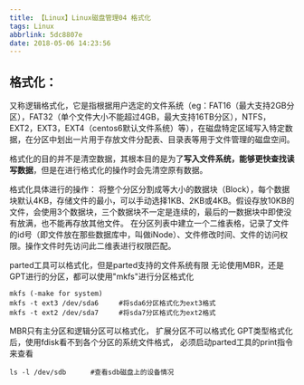 ```yaml
---
title: 【Linux】Linux磁盘管理04 格式化
tags: Linux
abbrlink: 5dc8807e
date: 2018-05-06 14:23:56
---
```


## 格式化：

又称逻辑格式化，它是指根据用户选定的文件系统（eg：FAT16（最大支持2GB分区），FAT32（单个文件大小不能超过4GB，最大支持16TB分区），NTFS，EXT2，EXT3，EXT4（centos6默认文件系统）等），在磁盘特定区域写入特定数据，在分区中划出一片用于存放文件分配表、目录表等用于文件管理的磁盘空间。


格式化的目的并不是清空数据，其根本目的是为了**写入文件系统，能够更快查找读写数据**，但是在进行格式化的操作时会先清空原有数据。



格式化具体进行的操作：
将整个分区分割成等大小的数据块（Block），每个数据块默认4KB，存储文件的最小，可以手动选择1KB、2KB或4KB。假设存放10KB的文件，会使用3个数据块，三个数据块不一定是连续的，最后的一数据块中即使没有放满，也不能再存放其他文件。
在分区列表中建立一个二维表格，记录了文件的id号（即文件放在那些数据库中，叫做iNode）、文件修改时间、文件的访问权限。操作文件时先访问此二维表进行权限匹配。


parted工具可以格式化，但是parted支持的文件系统有限
无论使用MBR，还是GPT进行的分区，都可以使用"mkfs"进行分区格式化

```
mkfs (-make for system)
mkfs -t ext3 /dev/sda6     #将sda6分区格式化为ext3格式
mkfs -t ext2 /dev/sda7     #将sda7分区格式化为ext2格式
```
 
MBR只有主分区和逻辑分区可以格式化， 扩展分区不可以格式化
GPT类型格式化后，使用fdisk看不到各个分区的系统文件格式， 必须启动parted工具的print指令来查看
 
```
ls -l /dev/sdb 		#查看sdb磁盘上的设备情况
```





